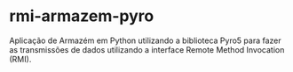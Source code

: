 # rmi-armazem-pyro
Aplicação de Armazém em Python utilizando a biblioteca Pyro5 para fazer as transmissões de dados utilizando a interface Remote Method Invocation (RMI).
